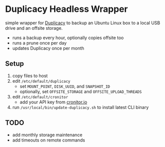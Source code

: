 # Duplicacy Headless Wrapper

simple wrapper for [Duplicacy](https://github.com/gilbertchen/duplicacy) to backup an Ubuntu Linux box to a local USB drive and an offsite storage.

* runs a backup every hour, optionally copies offsite too
* runs a prune once per day
* updates Duplicacy once per month

## Setup

1. copy files to host
2. edit `/etc/default/duplicacy`
   * set `MOUNT_POINT`, `DISK_UUID`, and `SNAPSHOT_ID`
   * optionally, set `OFFSITE_STORAGE` and `OFFSITE_UPLOAD_THREADS`
3. edit `/etc/default/cronitor`
   * add your API key from [cronitor.io](https://cronitor.io)
4. run `/usr/local/bin/update-duplicacy.sh` to install latest CLI binary

## TODO

* add monthly storage maintenance
* add timeouts on remote commands
